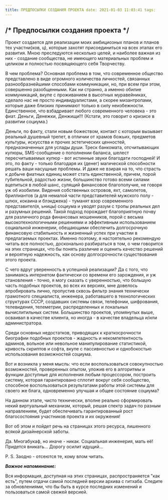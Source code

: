 ```yaml
---
title: ПРЕДПОСЫЛКИ СОЗДАНИЯ ПРОЕКТА date: 2021-01-03 11:03:41 tags:
---
```


## /* Предпосылки создания проекта */

Проект создается для реализации моих амбициозных планов и планов тех участни(ков, ц), которые захотят присоединиться на
всех этапах его развития. Мною преследуются несколько целей, и наиболее важная из них - создание сообщества, не имеющего
материальных проблем и целиком и полностью посвящяющего себя Творчеству.

В чем проблема? Основная проблема в том, что современное общество представлено в виде огромного количества личностей,
связанных разнообразнейшими способами коммуникации, но, при всем при этом, совершенно разобщенными. Как ни странно, а
именно обилие коммуникаций, вкупе с проживанием в высотных муравейниках, сделало нас не просто индивидуалистами, а
скорее мизантропами, которые даже близких принимают только в силу неизбежности. Единственное, что взбадривает любого
современного человека - это фиат. Деньги, Денежки, Денжищи!!! (Кстати, это говорит о кризисе в развитии социума.)

Деньги, по факту, стали новым божеством, контакт с которым вызывает реальный душевный трепет, в отличии от храмов
божьих, предметов культуры, искусства и прочих эстетических ценностей, предназначенных для услады души. Треск банкомата,
отсчитывающих купюры, SMS-сообщение о пополнении баланса, шелест пересчитываемых купюр - вот истинные звуки благодати
господней!
И это, по факту - только благодаря их (денег) магической способности решать ваши насущные проблемы. И даже не взирая на
то, что страсть к добыче фиатных единиц может стать единственной, причем, порой губительной, радостью жизни, большинство
готово всеми силами вцепиться в любой шанс, сулящий финансовое благополучие, не говоря уж об изобилии. Видения
собственных островов, яхт, самолетов, бриллиантов (а для немалой части представителей мужского полу - шлюх, кокаина и
блэкджека) - туманят взор современного представител(я, ьницы) социума и уводят разум с тропы реальных дел и разумных
решений. Такой подход порождает благоприятную почву для различного рода финансовых мошенников, порой с весьма
высокотехнологичными решениями и эффективным использованием социальной инженерии, обещающими обеспечить долгосрочную
финансовую стабильность и жизненный успех при участии в предлагаемых проектах. Именно поэтому, я настоятельно рекомендую
читать все полностью, досконально разбираться в том, о чем говорится на этих страницах, что бы понять различие и оценить
качество решений и вероятную надежность, как основу долгосрочности существования этого проекта.

С чего вдруг уверенность в успешной реализации? Да с того, что занимаясь интернетом фактически со времени его
зарождения, и уж становления - точно, я могу сказать с уверенностью, что большую часть подобных проектов, во всех их
версиях, мне довелось апробировать лично, пропустив сквозь фильтр знания технически грамотного специалиста, инженера,
работавшего в технологических структурах СССР, создавших системы связи, телефонии, шифрования, телевидения, телеметрии,
распределенных и локальных вычислитильных систем. Большинство проектов, упомянутых выше, осваивал в качестве клиента, но
иногда - в качестве владельца и/или администратора.

Среди основных недостатков, приводящих к краткосрочности биографии подобных проектов - жадность и некомпетентность
админов, вольное или невольное манипулирование статистикой, кривость скриптов и софта, вкупе с пассивностью и
однобокостью использования возможностей социума.

Вот и возникла у меня мысль: что если воспользоваться совокупностью возможностей, проверенных опытом, уложив его в
алгоритмы и функции доступные для исполнения любым процессором, построить систему, которая гарантировано сплотит вокруг
себя сообщество, способное воспользоваться результатами работы этой системы для своего же блага, одновременно улучшая и
общее состояние социума?

На данном этапе, чисто технически, вполне реально сформировать некий виртуальный механизм, который, решая спектр задач
по разным направлениям, будет обеспечивать гарантированный рост благосостояния участников проекта и их окружения!

Вот об этом и пойдет речь на страницах этого ресурса, лишенного всякой дизайнерской заботы.

Да. Многабукаф, но иначе - никак. Социальная инженерия, мать её! Придется вникать... Дорогу осилит идущий...

P. S. Заодно - отсеются те, кому влом читать.

*****Важное напоминание:*****

Вся информация, доступная на этих страницах, распространяется "как есть", путем отдачи самой последней версии архива с
гитхаба. Следите за обновлениями, что бы быть в курсе последних изменений и пользоваться самой свежей версией.